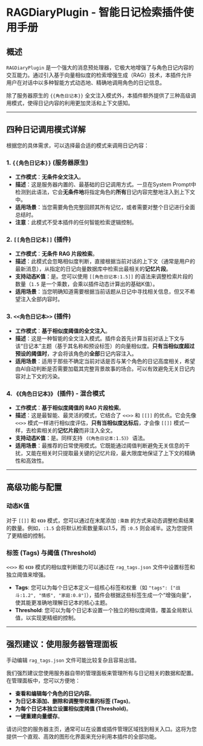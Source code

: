# RAGDiaryPlugin - 智能日记检索插件使用手册

## 概述

`RAGDiaryPlugin` 是一个强大的消息预处理器，它极大地增强了与角色日记内容的交互能力。通过引入基于向量相似度的检索增强生成（RAG）技术，本插件允许用户在对话中以多种智能方式动态地、精确地调用角色的日记信息。

除了服务器原生的 `{{角色日记本}}` 全文注入模式外，本插件额外提供了三种高级调用模式，使得日记内容的利用更加灵活和上下文感知。

---

## 四种日记调用模式详解

根据您的具体需求，可以选择最合适的模式来调用日记内容：

### 1. `{{角色日记本}}` (服务器原生)

-   **工作模式**：**无条件全文注入**。
-   **描述**：这是服务器内置的、最基础的日记调用方式。一旦在System Prompt中检测到此语法，它会**无条件地**将指定角色的**所有**日记内容完整地注入到上下文中。
-   **适用场景**：当您需要角色完整回顾其所有记忆，或者需要对整个日记进行全面总结时。
-   **注意**：此模式不受本插件的任何智能检索逻辑控制。

### 2. `[[角色日记本]]` (插件)

-   **工作模式**：**无条件 RAG 片段检索**。
-   **描述**：此模式会忽略相似度判断，直接根据当前对话的上下文（通常是用户的最新消息），从指定的日记向量数据库中检索出最相关的**记忆片段**。
-   **支持动态K值**：是。您可以使用 `[[角色日记本:1.5]]` 的语法来调整检索片段的数量（`1.5` 是一个乘数，会乘以插件动态计算出的基础K值）。
-   **适用场景**：当您明确知道需要根据当前话题从日记中寻找相关信息，但又不希望注入全部内容时。

### 3. `<<角色日记本>>` (插件)

-   **工作模式**：**基于相似度阈值的全文注入**。
-   **描述**：这是一种智能的全文注入模式。插件会首先计算当前对话上下文与该“日记本”主题（基于其名称和预设标签）的向量相似度。**只有当相似度超过预设的阈值时**，才会将该角色的**全部**日记内容注入。
-   **适用场景**：适用于那些不确定当前对话是否与某个角色的日记高度相关，希望由AI自动判断是否需要加载其完整背景故事的场合。可以有效避免无关日记内容对上下文的污染。

### 4. `《《角色日记本》》` (插件) - **混合模式**

-   **工作模式**：**基于相似度阈值的 RAG 片段检索**。
-   **描述**：这是最智能、最灵活的模式，它结合了 `<<>>` 和 `[[]]` 的优点。它会先像 `<<>>` 模式一样进行相似度评估，**只有当相似度达标后**，才会像 `[[]]` 模式一样，去检索相关的**记忆片段**而非注入全文。
-   **支持动态K值**：是。同样支持 `《《角色日记本:1.5》》` 语法。
-   **适用场景**：最推荐的日常使用模式。它既能通过阈值判断避免无关信息的干扰，又能在相关时只提取最关键的记忆片段，最大限度地保证了上下文的精确性和高效性。

---

## 高级功能与配置

### 动态K值

对于 `[[]]` 和 `《《》》` 模式，您可以通过在末尾添加 `:乘数` 的方式来动态调整检索结果的数量。例如，`:1.5` 会将默认检索数量乘以1.5，而 `:0.5` 则会减半。这为您提供了更精细的控制。

### 标签 (Tags) 与阈值 (Threshold)

`<<>>` 和 `《《》》` 模式的相似度判断能力可以通过在 `rag_tags.json` 文件中设置标签和独立阈值来增强。

-   **Tags**: 您可以为每个日记本定义一组核心标签和权重（如 `"tags": ["战斗:1.2", "情感", "家庭:0.8"]`），插件会根据这些标签生成一个“增强向量”，使其能更准确地理解日记本的核心主题。
-   **Threshold**: 您可以为每个日记本设置一个独立的相似度阈值，覆盖全局默认值，以实现更精细的控制。

---

## 强烈建议：使用服务器管理面板

手动编辑 `rag_tags.json` 文件可能比较复杂且容易出错。

我们强烈建议您使用服务器自带的管理面板来管理所有与日记相关的数据和配置。在管理面板中，您可以方便地：

-   **查看和编辑每个角色的日记内容**。
-   **为日记本添加、删除和调整带权重的标签 (Tags)**。
-   **为每个日记本独立设置相似度阈值 (Threshold)**。
-   **一键重建向量缓存**。

请访问您的服务器主页，通常可以在设置或插件管理区域找到相关入口。这将为您提供一个直观、高效的图形化界面来充分利用本插件的全部功能。